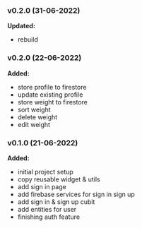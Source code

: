 ### v0.2.0 (31-06-2022)
**Updated:**
- rebuild 

### v0.2.0 (22-06-2022)
**Added:**
- store profile to firestore
- update existing profile
- store weight to firestore
- sort weight 
- delete weight
- edit weight

### v0.1.0 (21-06-2022)
**Added:**
- initial project setup
- copy reusable widget & utils
- add sign in page
- add firebase services for sign in sign up
- add sign in & sign up cubit
- add entities for user 
- finishing auth feature
